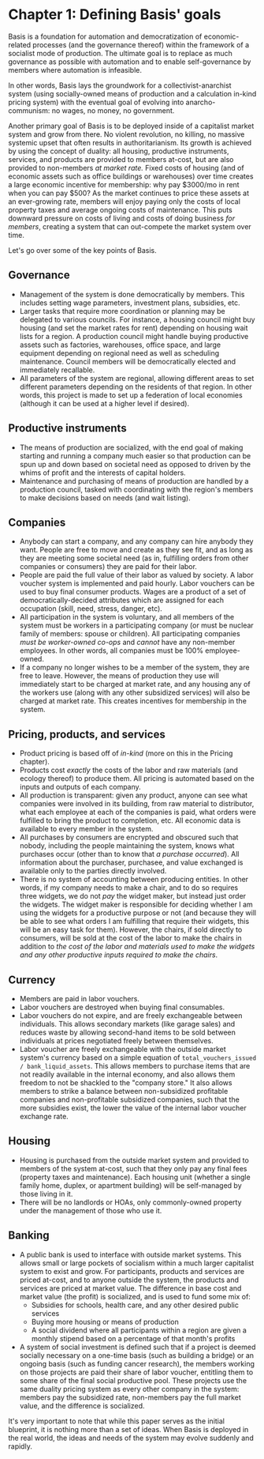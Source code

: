 # Chapter 1: Defining Basis' goals

Basis is a foundation for automation and democratization of economic-related processes (and the governance thereof) within the framework of a socialist mode of production. The ultimate goal is to replace as much governance as possible with automation and to enable self-governance by members where automation is infeasible.

In other words, Basis lays the groundwork for a collectivist-anarchist system (using socially-owned means of production and a calculation in-kind pricing system) with the eventual goal of evolving into anarcho-communism: no wages, no money, no government.

Another primary goal of Basis is to be deployed inside of a capitalist market system and grow from there. No violent revolution, no killing, no massive systemic upset that often results in authoritarianism. Its growth is achieved by using the concept of duality: all housing, productive instruments, services, and products are provided to members at-cost, but are also provided to non-members *at market rate.* Fixed costs of housing (and of economic assets such as office buildings or warehouses) over time creates a large economic incentive for membership: why pay $3000/mo in rent when you can pay $500? As the market continues to price these assets at an ever-growing rate, members will enjoy paying only the costs of local property taxes and average ongoing costs of maintenance. This puts downward pressure on costs of living and costs of doing business *for members*, creating a system that can out-compete the market system over time.

Let's go over some of the key points of Basis.

## Governance

- Management of the system is done democratically by members. This includes setting wage parameters, investment plans, subsidies, etc.
- Larger tasks that require more coordination or planning may be delegated to various councils. For instance, a housing council might buy housing (and set the market rates for rent) depending on housing wait lists for a region. A production council might handle buying productive assets such as factories, warehouses, office space, and large equipment depending on regional need as well as scheduling maintenance. Council members will be democratically elected and immediately recallable.
- All parameters of the system are regional, allowing different areas to set different parameters depending on the residents of that region. In other words, this project is made to set up a federation of local economies (although it can be used at a higher level if desired).

## Productive instruments

- The means of production are socialized, with the end goal of making starting and running a company much easier so that production can be spun up and down based on societal need as opposed to driven by the whims of profit and the interests of capital holders.
- Maintenance and purchasing of means of production are handled by a production council, tasked with coordinating with the region's members to make decisions based on needs (and wait listing).

## Companies

- Anybody can start a company, and any company can hire anybody they want. People are free to move and create as they see fit, and as long as they are meeting some societal need (as in, fulfilling orders from other companies or consumers) they are paid for their labor.
- People are paid the full value of their labor as valued by society. A labor voucher system is implemented and paid hourly. Labor vouchers can be used to buy final consumer products. Wages are a product of a set of democratically-decided attributes which are assigned for each occupation (skill, need, stress, danger, etc).
- All participation in the system is voluntary, and all members of the system must be workers in a participating company (or must be nuclear family of members: spouse or children). All participating companies *must be worker-owned co-ops* and *cannot* have any non-member employees. In other words, all companies must be 100% employee-owned.
- If a company no longer wishes to be a member of the system, they are free to leave. However, the means of production they use will immediately start to be charged at market rate, and any housing any of the workers use (along with any other subsidized services) will also be charged at market rate. This creates incentives for membership in the system.

## Pricing, products, and services

- Product pricing is based off of *in-kind* (more on this in the Pricing chapter).
- Products cost *exactly* the costs of the labor and raw materials (and ecology thereof) to produce them. All pricing is automated based on the inputs and outputs of each company.
- All production is transparent: given any product, anyone can see what companies were involved in its building, from raw material to distributor, what each employee at each of the companies is paid, what orders were fulfilled to bring the product to completion, etc. All economic data is available to every member in the system.
- All purchases by consumers are encrypted and obscured such that nobody, including the people maintaining the system, knows what purchases occur (other than to know that *a purchase occurred*). All information about the purchaser, purchasee, and value exchanged is available only to the parties directly involved.
- There is no system of accounting between producing entities. In other words, if my company needs to make a chair, and to do so requires three widgets, we do not *pay* the widget maker, but instead just order the widgets. The widget maker is responsible for deciding whether I am using the widgets for a productive purpose or not (and because they will be able to see what orders I am fulfilling that require their widgets, this will be an easy task for them). However, the chairs, if sold directly to consumers, will be sold at the cost of the labor to make the chairs in addition to *the cost of the labor and materials used to make the widgets and any other productive inputs required to make the chairs*.

## Currency

- Members are paid in labor vouchers.
- Labor vouchers are destroyed when buying final consumables.
- Labor vouchers do not expire, and are freely exchangeable between individuals. This allows secondary markets (like garage sales) and reduces waste by allowing second-hand items to be sold between individuals at prices negotiated freely between themselves.
- Labor voucher are freely exchangeable with the outside market system's currency based on a simple equation of `total_vouchers_issued / bank_liquid_assets`. This allows members to purchase items that are not readily available in the internal economy, and also allows them freedom to not be shackled to the "company store." It also allows members to strike a balance between non-subsidized profitable companies and non-profitable subsidized companies, such that the more subsidies exist, the lower the value of the internal labor voucher exchange rate.

## Housing

- Housing is purchased from the outside market system and provided to members of the system at-cost, such that they only pay any final fees (property taxes and maintenance). Each housing unit (whether a single family home, duplex, or apartment building) will be self-managed by those living in it.
- There will be no landlords or HOAs, only commonly-owned property under the management of those who use it.

## Banking

- A public bank is used to interface with outside market systems. This allows small or large pockets of socialism within a much larger capitalist system to exist and grow. For participants, products and services are priced at-cost, and to anyone outside the system, the products and services are priced at market value. The difference in base cost and market value (the profit) is socialized, and is used to fund some mix of:
  - Subsidies for schools, health care, and any other desired public services
  - Buying more housing or means of production
  - A social dividend where all participants within a region are given a monthly stipend based on a percentage of that month's profits
- A system of social investment is defined such that if a project is deemed socially necessary on a one-time basis (such as building a bridge) or an ongoing basis (such as funding cancer research), the members working on those projects are paid their share of labor voucher, entitling them to some share of the final social productive pool. These projects use the same duality pricing system as every other company in the system: members pay the subsidized rate, non-members pay the full market value, and the difference is socialized.

It's very important to note that while this paper serves as the initial blueprint, it is nothing more than a set of ideas. When Basis is deployed in the real world, the ideas and needs of the system may evolve suddenly and rapidly.

